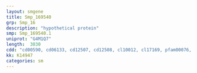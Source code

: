 ```yaml
---
layout: smgene
title: Smp_169540
grp: Smp_16
description: "hypothetical protein"
smp: Smp_169540.1
uniprot: "G4M1Q7"
length:  3030
cdd: "cd00590, cd06133, cd12507, cd12508, cl10012, cl17169, pfam00076, pfam14259, smart00360"
kk: K14947
categories: sm
---
```

